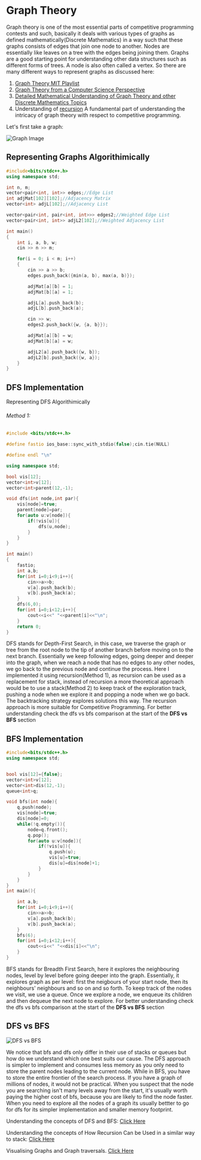 # Graph Theory
Graph theory is one of the most essential parts of competitive programming contests and such, basically it deals with various types of graphs as defined mathematically(Discrete Mathematics)
in a way such that these graphs consists of edges that join one node to another. Nodes are essentially like leaves on a tree with the edges being joining them.
Graphs are a good starting point for understanding other data structures such as different forms of trees. A node is also often called a vertex. 
So there are many different ways to represent graphs as discussed here:
1) [Graph Theory MIT Playlist](https://www.youtube.com/playlist?list=PL6MpDZWD2gTF3mz26HSufmsIO-COKKb5j)
2) [Graph Theory from a Computer Science Perspective](https://youtu.be/LFKZLXVO-Dg)
3) [Detailed Mathematical Understanding of Graph Theory and other Discrete Mathematics Topics](https://www.youtube.com/playlist?list=PLDDGPdw7e6Aj0amDsYInT_8p6xTSTGEi2)
4) Understanding of [recursion](https://youtu.be/ngCos392W4w) A fundamental part of understanding the intricacy of graph theory with respect to competitive programming.

Let's first take a graph:

![Graph Image](https://github.com/mirzaazwad/Competitive-Programming/blob/main/Category-Wise%20Problems/Graph%20Theory/Implementations/Example%20Graph.png)

## Representing Graphs Algorithimically


```CPP
#include<bits/stdc++.h>
using namespace std;

int n, m;
vector<pair<int, int>> edges;//Edge List
int adjMat[102][102];//Adjacency Matrix
vector<int> adjL[102];//Adjacency List

vector<pair<int, pair<int, int>>> edges2;//Weighted Edge List
vector<pair<int, int>> adjL2[102];//Weighted Adjacency List

int main()
{
    int i, a, b, w;
    cin >> n >> m;

    for(i = 0; i < m; i++)
    {
        cin >> a >> b;
        edges.push_back({min(a, b), max(a, b)});

        adjMat[a][b] = 1;
        adjMat[b][a] = 1;

        adjL[a].push_back(b);
        adjL[b].push_back(a);

        cin >> w;
        edges2.push_back({w, {a, b}});

        adjMat[a][b] = w;
        adjMat[b][a] = w;

        adjL2[a].push_back({w, b});
        adjL2[b].push_back({w, a});
    }
}
```

## DFS Implementation

Representing DFS Algorithimically

###### Method 1:
```CPP
#include <bits/stdc++.h>

#define fastio ios_base::sync_with_stdio(false);cin.tie(NULL)

#define endl "\n"

using namespace std;

bool vis[12];
vector<int>v[12];
vector<int>parent(12,-1);

void dfs(int node,int par){
    vis[node]=true;
    parent[node]=par;
    for(auto u:v[node]){
        if(!vis[u]){
            dfs(u,node);
        }
    }
}

int main()
{
    fastio;
    int a,b;
    for(int i=0;i<9;i++){
        cin>>a>>b;
        v[a].push_back(b);
        v[b].push_back(a);
    }
    dfs(6,0);
    for(int i=0;i<12;i++){
        cout<<i<<" "<<parent[i]<<"\n";
    }
    return 0;
}
```
DFS stands for Depth-First Search, in this case, we traverse the graph or tree from the root node to the tip of another branch before moving on to the next branch. Essentially we keep following edges, going deeper and deeper into the graph, when we reach a node that has no edges to any other nodes, we go back to the previous node and continue the process. Here I implemented it using recursion(Method 1), as recursion can be used as a replacement for stack, instead of recursion a more theoretical approach would be to use a stack(Method 2) to keep track of the exploration track, pushing a node when we explore it and popping a node when we go back. The backtracking strategy explores solutions this way. The recursion approach is more suitable for Competitive Programming.
For better understanding check the dfs vs bfs comparison at the start of the **DFS vs BFS** section

## BFS Implementation

```CPP
#include<bits/stdc++.h>
using namespace std;


bool vis[12]={false};
vector<int>v[12];
vector<int>dis(12,-1);
queue<int>q;

void bfs(int node){
    q.push(node);
    vis[node]=true;
    dis[node]=0;
    while(!q.empty()){
        node=q.front();
        q.pop();
        for(auto u:v[node]){
            if(!vis[u]){
                q.push(u);
                vis[u]=true;
                dis[u]=dis[node]+1;
            }
        }
    }
}
int main(){

    int a,b;
    for(int i=0;i<9;i++){
        cin>>a>>b;
        v[a].push_back(b);
        v[b].push_back(a);
    }
    bfs(6);
    for(int i=0;i<12;i++){
        cout<<i<<" "<<dis[i]<<"\n";
    }
}
```

BFS stands for Breadth First Search, here it explores the neighbouring nodes, level by level before going deeper into the graph. Essentially, it explores graph as per level: first the neigbours of your start node, then its neighbours' neighbours and so on and so forth. To keep track of the nodes we visit, we use a queue. Once we explore a node, we enqueue its children and then dequeue the next node to explore. For better understanding check the dfs vs bfs comparison at the start of the **DFS vs BFS** section

## DFS vs BFS

![DFS vs BFS](https://github.com/mirzaazwad/Competitive-Programming/blob/main/Category-Wise%20Problems/Graph%20Theory/Implementations/DFS%20vs%20BFS.png)

We notice that bfs and dfs only differ in their use of stacks or queues but how do we understand which one best suits our cause. The DFS approach is simpler to implement and consumes less memory as you only need to store the parent nodes leading to the current node. While in BFS, you have to store the entire frontier of the search process. If you have a graph of millions of nodes, it would not be practical. When you suspect that the node you are searching isn't many levels away from the start, it's usually worth paying the higher cost of bfs, because you are likely to find the node faster. When you need to explore all the nodes of a graph its usually bettter to go for dfs for its simpler implementation and smaller memory footprint.

Understanding the concepts of DFS and BFS: [Click Here](https://youtu.be/pcKY4hjDrxk)

Understanding the concepts of How Recursion Can be Used in a similar way to stack: [Click Here](https://youtu.be/ygK0YON10sQ)

Visualising Graphs and Graph traversals. [Click Here](https://csacademy.com/app/graph_editor/)

